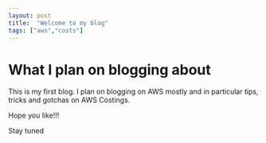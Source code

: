```yaml
---
layout: post
title:  "Welcome to my blog"
tags: ["aws","costs"]
---
```


# What I plan on blogging about

This is my first blog. I plan on blogging on AWS mostly and in particular tips, tricks and gotchas on AWS Costings. 

Hope you like!!!

Stay tuned